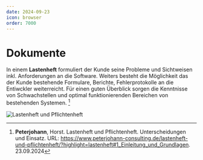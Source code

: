 ```yaml
---
date: 2024-09-23
icon: browser
order: 7000
---
```


# Dokumente

In einem **Lastenheft** formuliert der Kunde seine Probleme und Sichtweisen inkl. Anforderungen an die Software. Weiters besteht die Möglichkeit das der Kunde bestehende Formulare, Berichte, Fehlerprotokolle an die Entiwckler weiterreicht. Für einen guten Überblick sorgen die Kenntnisse von Schwachstellen und optimal funktionierenden Bereichen von bestehenden Systemen. [^1]

![Lastenheft und Pflichtenheft](/images/se/lasten_pflichtenheft.png)

[^1]: **Peterjohann**, Horst. Lastenheft und Pflichtenheft. Unterscheidungen und Einsatz. URL: https://www.peterjohann-consulting.de/lastenheft-und-pflichtenheft/?highlight=lastenheft#1_Einleitung_und_Grundlagen. 23.09.2024
